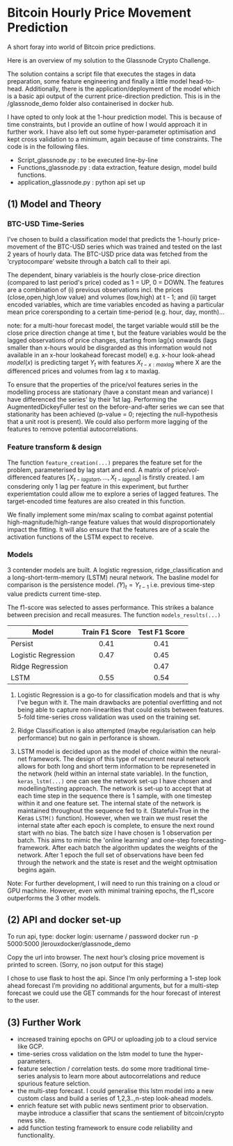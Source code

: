 # Bitcoin Hourly Price Movement Prediction
A short foray into world of Bitcoin price predictions.

Here is an overview of my solution to the Glassnode Crypto Challenge.

The solution contains a script file that executes the stages in data preparation, some feature engineering and finally a little model head-to-head. Additionally, there is the application/deployment of the model which is a basic api output of the current price-direction prediction. This is in the /glassnode_demo folder also containerised in docker hub. 

I have opted to only look at the 1-hour prediction model. This is because of time constraints, but I provide an outline of how I would approach it in further work. I have also left out some hyper-parameter optimisation and kept cross validation to a minimum, again because of time constraints. The code is in the following files.

- Script_glassnode.py : to be executed line-by-line
- Functions_glassnode.py : data extraction, feature design, model build functions.
- application_glassnode.py : python api set up 

## (1)  Model and Theory
### BTC-USD Time-Series

I’ve chosen to build a classification model that predicts the 1-hourly price-movement of the BTC-USD series which was trained and tested on the last 2 years of hourly data. The BTC-USD price data was fetched from the ‘cryptocompare’ website through a batch call to their api. 

The dependent, binary variableis is the hourly close-price direction (compared to last period's price) coded as 1 = UP, 0 = DOWN. The features are a combination of (i) previous observations incl. the prices (close,open,high,low value) and volumes (low,high) at t - 1; and (ii) target encoded variables, which are time variables encoded as having a particular mean price corersponding to a certain time-period (e.g. hour, day, month)...

note: for a multi-hour forecast model, the target variable would still be the close price direction change at time t, but the feature variables would be the lagged observations of price changes, starting from lag(x) onwards (lags smaller than x-hours would be disgrarded as this information would not available in an x-hour lookahead forecast model) e.g. x-hour look-ahead  $model(x)$ is predicting target $Y_t$ with features $X_{t-x:maxlag}$ where X are the differenced prices and volumes from lag x to maxlag. 

To ensure that the properties of the price/vol features series in the modelling process are stationary (have a constant mean and variance) I have differenced the series' by their 1st lag. Performing the AugmentedDickeyFuller test on the before-and-after series we can see that stationarity has been achieved (p-value = 0; rejecting the null-hypothesis that a unit root is present). We could also perform more lagging of the features to remove potential autocorrelations.

### Feature transform & design

The function `feature_creation(...)` prepares the feature set for the problem, parameterised by lag start and end. A matrix of price/vol-differenced features $[X_{t-lagstart},...,X_{t-lagend}]$ is firstly created. I am consdering only 1 lag per feature in this experiment, but further experiemtation could allow me to explore a series of lagged features. The target-encoded time features are also created in this function.

We finally implement some min/max scaling to combat against potential high-magnitude/high-range feature values that would disproportionately impact the fitting. It will also ensure that the features are of a scale the activation functions of the LSTM expect to receive.

### Models
3 contender models are built. A logistic regression, ridge_classification and a long-short-term-memory (LSTM) neural network. The basline model for comparison is the persistence model. $\hat(Y)_{t} = Y_{t-1}$ i.e. previous time-step value predicts current time-step.

The f1-score was selected to asses performance. This strikes a balance between precision and recall measures. The function `models_results(...)`

| Model               | Train F1 Score   | Test F1 Score     |
|---------------------|:----------------:|:-----------------:|
|Persist              |         0.41     |       0.41        |
|Logistic Regression  |         0.47     |       0.45        |
|Ridge Regression|    |        0.47      |       0.45        |
|LSTM                 |         0.55     |          0.54     |

1. Logistic Regression is a go-to for classification models and that is why I've begun with it. The main drawbacks are potential overfitting and not being able to capture non-linearities that could exists between features. 5-fold time-series cross validation was used on the training set. 

2. Ridge Classification is also attempted (maybe regularisation can help performance) but no gain in perforance is shown.

3. LSTM model is decided upon as the model of choice within the neural-net framework. The design of this type of recurrent neural network allows for both long and short term information to be represeneted in the network (held within an internal state variable). In the function, `keras_lstm(...)` one can see the network set-up I have chosen and modelling/testing approach. 
The network is set-up to accept that at each time step in the sequence there is 1 sample, with one timestep within it and one feature set. The internal state of the network is maintained throughout the sequence fed to it. (Stateful=True in the Keras `LSTM()` function). However, when we train we must reset the internal state after each epoch is complete, to ensure the next round start with no bias. The batch size I have chosen is 1 observation per batch. This aims to mimic the 'online learning' and one-step forecasting-framework. After each batch the algorithm updates the weights of the network. After 1 epoch the full set of observations have been fed through the network and the state is reset and the weight optmisation begins again.  

Note: For further development, I will need to run this training on a cloud or GPU machine. However, even with minimal training epochs, the f1_score outperforms the 3 other models.

## (2) API and docker set-up
To run api, type:
docker login: username / password
docker run -p 5000:5000 jlerouxdocker/glassnode_demo

Copy the url into browser. 
The next hour’s closing price movement is printed to screen. (Sorry, no json output for this stage)

I chose to use flask to host the api. Since I’m only performing a 1-step look ahead forecast I’m providing no additional arguments, but for a multi-step forecast we could use the GET commands for the hour forecast of interest to the user. 

## (3) Further Work
- increased training epochs on GPU or uploading job to a cloud service like GCP.
- time-series cross validation on the lstm model to tune the hyper-parameters.
- feature selection / correlation tests. do some more traditional time-series analysis to learn more about autocorrelations and reduce spurious feature selction.
- the multi-step forecast. I could generalise this lstm model into a new custom class and build a series of 1,2,3..,n-step look-ahead models.
- enrich feature set with public news sentiment prior to observation. maybe introduce a classifier that scans the sentiement of bitcoin/crypto news site.
- add function testing framework to ensure code reliability and functionality.
    
